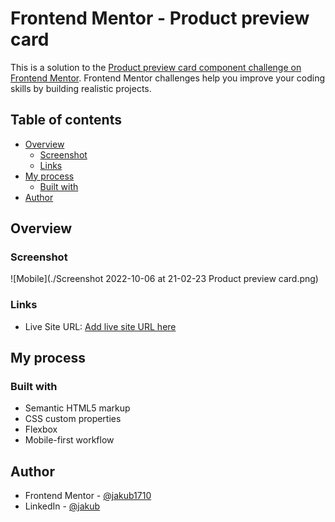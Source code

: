 # Frontend Mentor - Product preview card

This is a solution to the [Product preview card component challenge on Frontend Mentor](https://www.frontendmentor.io/challenges/product-preview-card-component-GO7UmttRfa). Frontend Mentor challenges help you improve your coding skills by building realistic projects. 

## Table of contents

- [Overview](#overview)
  - [Screenshot](#screenshot)
  - [Links](#links)
- [My process](#my-process)
  - [Built with](#built-with)
- [Author](#author)

## Overview

### Screenshot

![Mobile](./Screenshot 2022-10-06 at 21-02-23 Product preview card.png)

### Links

- Live Site URL: [Add live site URL here](https://jakub1710.github.io/Product-preview-Card/)

## My process

### Built with

- Semantic HTML5 markup
- CSS custom properties
- Flexbox
- Mobile-first workflow

## Author

- Frontend Mentor - [@jakub1710](https://www.frontendmentor.io/profile/jakub1710)
- LinkedIn - [@jakub](https://www.linkedin.com/in/jakub-kucia-01aa10224/)
